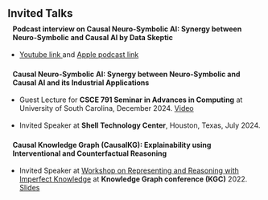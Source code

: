 <h1 id="invited-talks"></h1>

<h2 style="margin: 60px 0px 10px;">Invited Talks</h2>

<h4 style="margin:0 10px 0;">Podcast interview on Causal Neuro-Symbolic AI: Synergy between Neuro-Symbolic and Causal AI by Data Skeptic</h4>
<br />
<ul style="margin:0 0 5px;">
  <li><a href="https://www.youtube.com/watch?v=cVXSK20y-eg"> Youtube link </a>  and <a href="https://podcasts.apple.com/us/podcast/graphs-for-causal-ai/id890348705?i=1000709692552"> Apple podcast link </a></li>
  <br />
</ul>

<h4 style="margin:0 10px 0;">Causal Neuro-Symbolic AI: Synergy between Neuro-Symbolic and Causal AI and its Industrial Applications</h4>
<br />
<ul style="margin:0 0 5px;">
  <li>Guest Lecture for <strong>CSCE 791 Seminar in Advances in Computing</strong> at University of South Carolina, December 2024. <a href="https://youtu.be/aFYlBKGcbFA?feature=shared">Video</a></li>
  <br />
  <li>Invited Speaker at <strong>Shell Technology Center</strong>, Houston, Texas, July 2024.</li>
  <br />
</ul>


<h4 style="margin:0 10px 0;">Causal Knowledge Graph (CausalKG): Explainability using Interventional and Counterfactual Reasoning</h4>
<br />
<ul style="margin:0 0 5px;">
  <li>Invited Speaker at <a href="https://www.knowledgegraph.tech/kgc-2022-workshop-representing-and-reasoning-with-imperfect-knowledge/">Workshop on Representing and Reasoning with Imperfect Knowledge</a> at <strong>Knowledge Graph conference (KGC)</strong> 2022.<a href="https://github.com/Imperfect-Knowledge/ik2022/blob/main/IKG-22-Utkarshani-2022-05-03.pdf"> Slides</a></li>
</ul>


